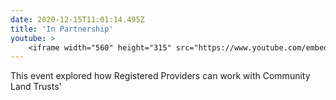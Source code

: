 ```yaml
---
date: 2020-12-15T11:01:14.495Z
title: 'In Partnership'
youtube: >
    <iframe width="560" height="315" src="https://www.youtube.com/embed/xxo4yCNIVyc" title="YouTube video player" frameborder="0" allow="accelerometer; autoplay; clipboard-write; encrypted-media; gyroscope; picture-in-picture" allowfullscreen></iframe>
---
```


This event explored how Registered Providers can work with Community Land Trusts'
